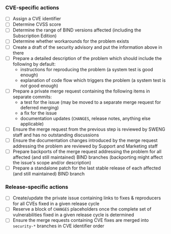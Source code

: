 <!--
THIS ISSUE TEMPLATE IS INTENDED ONLY FOR INTERNAL USE.

If the bug you are reporting is potentially security-related - for example,
if it involves an assertion failure or other crash in `named` that can be
triggered repeatedly - then please do *NOT* report it here, but send an
email to [security-officer@isc.org](security-officer@isc.org).
-->

### CVE-specific actions

  - [ ] Assign a CVE identifier
  - [ ] Determine CVSS score
  - [ ] Determine the range of BIND versions affected (including the Subscription Edition)
  - [ ] Determine whether workarounds for the problem exists
  - [ ] Create a draft of the security advisory and put the information above in there
  - [ ] Prepare a detailed description of the problem which should include the following by default:
      - instructions for reproducing the problem (a system test is good enough)
      - explanation of code flow which triggers the problem (a system test is *not* good enough)
  - [ ] Prepare a private merge request containing the following items in separate commits:
      - a test for the issue (may be moved to a separate merge request for deferred merging)
      - a fix for the issue
      - documentation updates (`CHANGES`, release notes, anything else applicable)
  - [ ] Ensure the merge request from the previous step is reviewed by SWENG staff and has no outstanding discussions
  - [ ] Ensure the documentation changes introduced by the merge request addressing the problem are reviewed by Support and Marketing staff
  - [ ] Prepare backports of the merge request addressing the problem for all affected (and still maintained) BIND branches (backporting might affect the issue's scope and/or description)
  - [ ] Prepare a standalone patch for the last stable release of each affected (and still maintained) BIND branch

### Release-specific actions

  - [ ] Create/update the private issue containing links to fixes & reproducers for all CVEs fixed in a given release cycle
  - [ ] Reserve a block of `CHANGES` placeholders once the complete set of vulnerabilities fixed in a given release cycle is determined
  - [ ] Ensure the merge requests containing CVE fixes are merged into `security-*` branches in CVE identifier order

